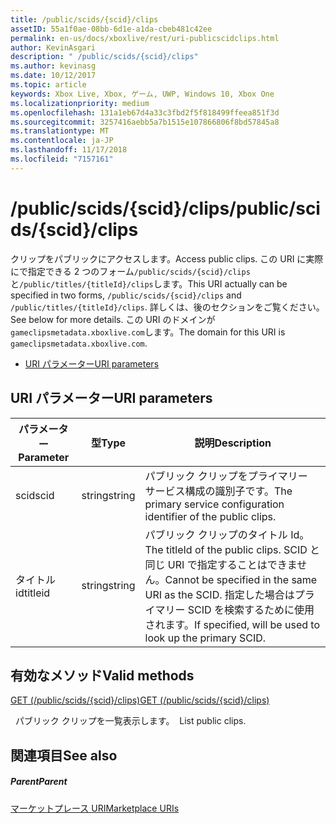 ```yaml
---
title: /public/scids/{scid}/clips
assetID: 55a1f0ae-08bb-6d1e-a1da-cbeb481c42ee
permalink: en-us/docs/xboxlive/rest/uri-publicscidclips.html
author: KevinAsgari
description: " /public/scids/{scid}/clips"
ms.author: kevinasg
ms.date: 10/12/2017
ms.topic: article
keywords: Xbox Live, Xbox, ゲーム, UWP, Windows 10, Xbox One
ms.localizationpriority: medium
ms.openlocfilehash: 131a1eb67d4a33c3fbd2f5f818499ffeea851f3d
ms.sourcegitcommit: 3257416aebb5a7b1515e107866806f8bd57845a8
ms.translationtype: MT
ms.contentlocale: ja-JP
ms.lasthandoff: 11/17/2018
ms.locfileid: "7157161"
---
```

# <a name="publicscidsscidclips"></a><span data-ttu-id="c2b38-104">/public/scids/{scid}/clips</span><span class="sxs-lookup"><span data-stu-id="c2b38-104">/public/scids/{scid}/clips</span></span>
<span data-ttu-id="c2b38-105">クリップをパブリックにアクセスします。</span><span class="sxs-lookup"><span data-stu-id="c2b38-105">Access public clips.</span></span> <span data-ttu-id="c2b38-106">この URI に実際にで指定できる 2 つのフォーム`/public/scids/{scid}/clips`と`/public/titles/{titleId}/clips`します。</span><span class="sxs-lookup"><span data-stu-id="c2b38-106">This URI actually can be specified in two forms, `/public/scids/{scid}/clips` and `/public/titles/{titleId}/clips`.</span></span> <span data-ttu-id="c2b38-107">詳しくは、後のセクションをご覧ください。</span><span class="sxs-lookup"><span data-stu-id="c2b38-107">See below for more details.</span></span> <span data-ttu-id="c2b38-108">この URI のドメインが`gameclipsmetadata.xboxlive.com`します。</span><span class="sxs-lookup"><span data-stu-id="c2b38-108">The domain for this URI is `gameclipsmetadata.xboxlive.com`.</span></span>
 
  * [<span data-ttu-id="c2b38-109">URI パラメーター</span><span class="sxs-lookup"><span data-stu-id="c2b38-109">URI parameters</span></span>](#ID4E1)
 
<a id="ID4E1"></a>

 
## <a name="uri-parameters"></a><span data-ttu-id="c2b38-110">URI パラメーター</span><span class="sxs-lookup"><span data-stu-id="c2b38-110">URI parameters</span></span>
 
| <span data-ttu-id="c2b38-111">パラメーター</span><span class="sxs-lookup"><span data-stu-id="c2b38-111">Parameter</span></span>| <span data-ttu-id="c2b38-112">型</span><span class="sxs-lookup"><span data-stu-id="c2b38-112">Type</span></span>| <span data-ttu-id="c2b38-113">説明</span><span class="sxs-lookup"><span data-stu-id="c2b38-113">Description</span></span>| 
| --- | --- | --- | 
| <span data-ttu-id="c2b38-114">scid</span><span class="sxs-lookup"><span data-stu-id="c2b38-114">scid</span></span>| <span data-ttu-id="c2b38-115">string</span><span class="sxs-lookup"><span data-stu-id="c2b38-115">string</span></span>| <span data-ttu-id="c2b38-116">パブリック クリップをプライマリー サービス構成の識別子です。</span><span class="sxs-lookup"><span data-stu-id="c2b38-116">The primary service configuration identifier of the public clips.</span></span>| 
| <span data-ttu-id="c2b38-117">タイトル id</span><span class="sxs-lookup"><span data-stu-id="c2b38-117">titleid</span></span>| <span data-ttu-id="c2b38-118">string</span><span class="sxs-lookup"><span data-stu-id="c2b38-118">string</span></span>| <span data-ttu-id="c2b38-119">パブリック クリップのタイトル Id。</span><span class="sxs-lookup"><span data-stu-id="c2b38-119">The titleId of the public clips.</span></span> <span data-ttu-id="c2b38-120">SCID と同じ URI で指定することはできません。</span><span class="sxs-lookup"><span data-stu-id="c2b38-120">Cannot be specified in the same URI as the SCID.</span></span> <span data-ttu-id="c2b38-121">指定した場合はプライマリー SCID を検索するために使用されます。</span><span class="sxs-lookup"><span data-stu-id="c2b38-121">If specified, will be used to look up the primary SCID.</span></span>| 
  
<a id="ID4E6B"></a>

 
## <a name="valid-methods"></a><span data-ttu-id="c2b38-122">有効なメソッド</span><span class="sxs-lookup"><span data-stu-id="c2b38-122">Valid methods</span></span>

[<span data-ttu-id="c2b38-123">GET (/public/scids/{scid}/clips)</span><span class="sxs-lookup"><span data-stu-id="c2b38-123">GET (/public/scids/{scid}/clips)</span></span>](uri-publicscidclipsget.md)

<span data-ttu-id="c2b38-124">&nbsp;&nbsp;パブリック クリップを一覧表示します。</span><span class="sxs-lookup"><span data-stu-id="c2b38-124">&nbsp;&nbsp;List public clips.</span></span>
 
<a id="ID4EJC"></a>

 
## <a name="see-also"></a><span data-ttu-id="c2b38-125">関連項目</span><span class="sxs-lookup"><span data-stu-id="c2b38-125">See also</span></span>
 
<a id="ID4ELC"></a>

 
##### <a name="parent"></a><span data-ttu-id="c2b38-126">Parent</span><span class="sxs-lookup"><span data-stu-id="c2b38-126">Parent</span></span> 

[<span data-ttu-id="c2b38-127">マーケットプレース URI</span><span class="sxs-lookup"><span data-stu-id="c2b38-127">Marketplace URIs</span></span>](../marketplace/atoc-reference-marketplace.md)

   